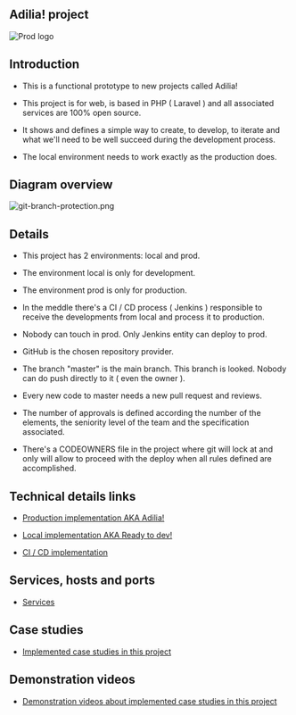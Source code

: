 ## Adilia! project

![Prod logo](https://cdn-icons-png.flaticon.com/512/2519/2519375.png)

## Introduction

- This is a functional prototype to new projects called Adilia!

- This project is for web, is based in PHP ( Laravel ) and all associated services are 100% open source.

- It shows and defines a simple way to create, to develop, to iterate and what we'll need to be well succeed during the development process.

- The local environment needs to work exactly as the production does.

## Diagram overview

![git-branch-protection.png](https://jgomes.site/images/diagrams/schema.drawio.png)

## Details

- This project has 2 environments: local and prod.

- The environment local is only for development.

- The environment prod is only for production.

- In the meddle there's a CI / CD process ( Jenkins ) responsible to receive the developments from local and process it to production.

- Nobody can touch in prod. Only Jenkins entity can deploy to prod.

- GitHub is the chosen repository provider.

- The branch "master" is the main branch. This branch is looked. Nobody can do push directly to it ( even the owner ).

- Every new code to master needs a new pull request and reviews.

- The number of approvals is defined according the number of the elements, the seniority level of the team and the specification associated.

- There's a CODEOWNERS file in the project where git will lock at and only will allow to proceed with the deploy when all rules defined are accomplished.

## Technical details links

- [Production implementation AKA Adilia!](/case-studies/file/Y3MvMHNldHVwL1JFQURNRS5tZA==)

- [Local implementation AKA Ready to dev!](/case-studies/file/Y3MvMWJhc2ljLXNldHVwL1JFQURNRS5tZA==)

- [CI / CD implementation](/case-studies/file/Y3MvMi4xY2ktY2QvUkVBRE1FLm1k)

## Services, hosts and ports

- [Services](/details)

## Case studies

- [Implemented case studies in this project](/case-studies)

## Demonstration videos

- [Demonstration videos about implemented case studies in this project](https://www.youtube.com/@JGomes-dev/videos)
